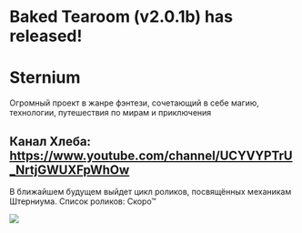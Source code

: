 # Baked Tearoom (v2.0.1b) has released!
# Sternium
Огромный проект в жанре фэнтези, сочетающий в себе магию, технологии, путешествия по мирам и приключения

## Канал Хлеба: https://www.youtube.com/channel/UCYVYPTrU_NrtjGWUXFpWhOw
В ближайшем будущем выйдет цикл роликов, посвящённых механикам Штерниума.
Список роликов: Скоро™


<img src="https://media1.tenor.com/m/p2cHZo-BWmgAAAAd/сносимнахуй-непонравилось.gif">
